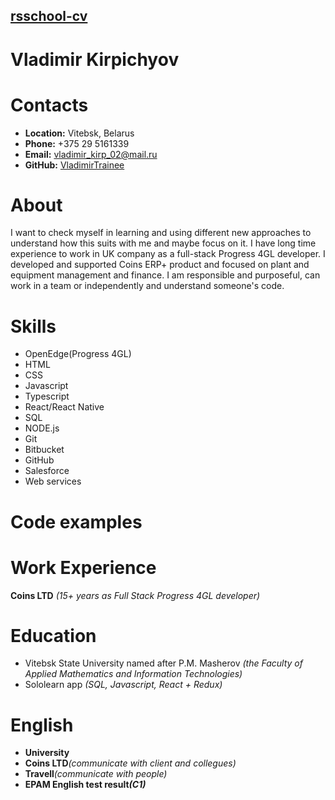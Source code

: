 ## [rsschool-cv](https://vladimirtrainee.github.io/rsschool-cv/cv)

# Vladimir Kirpichyov

# Contacts

* **Location:** Vitebsk, Belarus
* **Phone:** +375 29 5161339
* **Email:** vladimir_kirp_02@mail.ru
* **GitHub:** [VladimirTrainee](https://github.com/VladimirTrainee)

# About
I want to check myself in learning and using different new approaches to understand how this suits with me and maybe focus on it. I have long time experience to work in UK company as a full-stack Progress 4GL developer. I developed and supported Coins ERP+ product and focused on plant and equipment management and finance. I am responsible and purposeful, can work in a team or independently and understand someone's code.

# Skills
- OpenEdge(Progress 4GL)
- HTML
- CSS
- Javascript
- Typescript
- React/React Native
- SQL
- NODE.js
- Git
- Bitbucket
- GitHub
- Salesforce
- Web services

# Code examples

# Work Experience
  **Coins LTD** _(15+ years as Full Stack Progress 4GL developer)_
# Education
- Vitebsk State University named after P.M. Masherov _(the Faculty of Applied Mathematics and Information Technologies)_
- Sololearn app _(SQL, Javascript, React + Redux)_
# English
- **University** 
- **Coins LTD**_(communicate with client and collegues)_
- **Travell**_(communicate with people)_
- **EPAM English test result**___(C1)___
